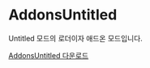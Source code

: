 [AddonsUntitled]: https://github.com/Untitled0828/Untitled0828/raw/main/Mods/AddonsUntitled/AddonsUntitled.7z "AddonsUntitled 다운로드"

# AddonsUntitled

Untitled 모드의 로더이자 애드온 모드입니다.

[AddonsUntitled 다운로드][AddonsUntitled]